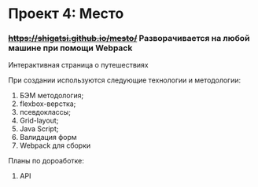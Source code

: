 # Проект 4: Место

### ~~https://shigatsi.github.io/mesto/~~ Разворачивается на любой машине при помощи Webpack
 Интерактивная страница о путешествиях

При создании используются следующие технологии и методологии:
  1. БЭМ методология;
  2. flexbox-верстка;
  3. псевдоклассы;
  4. Grid-layout;
  5. Java Script;
  6. Валидация форм
  7. Webpack для сборки

  Планы по дороаботке:
 1. API

